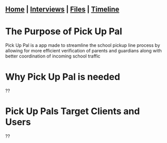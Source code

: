 ## [Home](/) | [Interviews](/tabs/interviews) | [Files](/tabs/files) | [Timeline](/tabs/timeline)


# The Purpose of Pick Up Pal
Pick Up Pal is a app made to streamline the school pickup line process by allowing for more efficient verification of parents and guardians along with better coordination of incoming school traffic


# Why Pick Up Pal is needed
??


# Pick Up Pals Target Clients and Users
??
